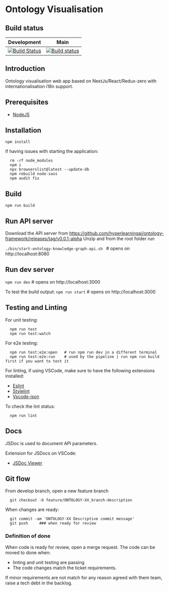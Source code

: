 # Ontology Visualisation

## Build status


| Development  | Main  |
| :----------: | :---: |
| [![Build Status](https://dev.azure.com/hyperlearningai/Ontology%20Framework/_apis/build/status/Ontology%20Visualisation%20Dev?branchName=develop)](https://dev.azure.com/hyperlearningai/Ontology%20Framework/_build/latest?definitionId=4&branchName=develop) | [![Build status](https://dev.azure.com/hyperlearningai/Ontology%20Framework/_apis/build/status/Ontology%20Visualisation%20Production)](https://dev.azure.com/hyperlearningai/Ontology%20Framework/_build/latest?definitionId=5) |



## Introduction

Ontology visualisation web app based on NextJs/React/Redux-zero with internationalisation i18n support.

## Prerequisites

- [NodeJS](https://nodejs.org/en/download/)

## Installation

`npm install`

If having issues with starting the application: 

```shell script
  rm -rf node_modules
  npm i
  npx browserslist@latest --update-db
  npm rebuild node-sass
  npm audit fix
```

## Build

`npm run build`

## Run API server

Download the API server from https://github.com/hyperlearningai/ontology-framework/releases/tag/v0.0.1-alpha
Unzip and from the root folder run

`./bin/start-ontology-knowledge-graph-api.sh ` # opens on http://localhost:8080

## Run dev server

`npm run dev` # opens on http://localhost:3000

To test the build output:
 `npm run start` # opens on http://localhost:3000

## Testing and Linting

For unit testing:
```shell script
  npm run test
  npm run test:watch
```

For e2e testing:
```shell script
  npm run test:e2e:open   # run npm run dev in a different terminal
  npm run test:e2e:run    # used by the pipeline | run npm run build first if you want to test it
```

For linting, if using VSCode, make sure to have the following extensions installed:
- [Eslint](https://marketplace.visualstudio.com/items?itemName=dbaeumer.vscode-eslint)
- [Stylelint](https://marketplace.visualstudio.com/items?itemName=stylelint.vscode-stylelint)
- [Vscode-json](https://marketplace.visualstudio.com/items?itemName=andyyaldoo.vscode-json)

To check the lint status:
```shell script
  npm run lint
```

## Docs 
JSDoc is used to document API parameters.

Extension for JSDocs on VSCode:
- [JSDoc Viewer](https://marketplace.visualstudio.com/items?itemName=Shinworks.jsdoc-view)


## Git flow

From develop branch, open a new feature branch

```shell script
  git checkout -b feature/ONTOLOGY-XX_branch-description
```

When changes are ready:
```shell script
  git commit -am 'ONTOLOGY-XX Descriptive commit message'
  git push     ### when ready for review
```

### Definition of done

When code is ready for review, open a merge request.
The code can be moved to done when:
  - linting and unit testing are passing
  - The code changes match the ticket requirements.

If minor requirements are not match for any reason agreed with them team, raise a tech debt in the backlog.

 